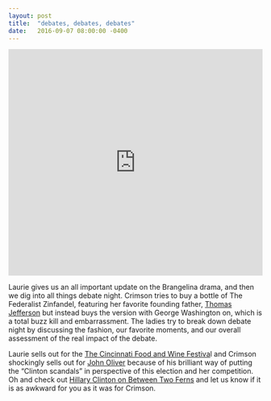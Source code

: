 ```yaml
---
layout: post
title:  "debates, debates, debates"
date:   2016-09-07 08:00:00 -0400
---
```

<iframe width="100%" height="450" scrolling="no" frameborder="no" src="https://w.soundcloud.com/player/?url=https%3A//api.soundcloud.com/tracks/285043376&amp;auto_play=false&amp;hide_related=false&amp;show_comments=true&amp;show_user=true&amp;show_reposts=false&amp;visual=true"></iframe>

Laurie gives us an all important update on the Brangelina drama, and then we dig into all things debate night. Crimson tries to buy a bottle of The Federalist Zinfandel, featuring her favorite founding father, [Thomas Jefferson](http://www.drinkhacker.com/2010/06/14/review-2007-the-federalist-zinfandel/) but instead buys the version with George Washington on, which is a total buzz kill and embarrassment. The ladies try to break down debate night by discussing the fashion, our favorite moments, and our overall assessment of the real impact of the debate. 

Laurie sells out for the [The Cincinnati Food and Wine Festiva](http://cincinnatifoodandwineclassic.com/)l and Crimson shockingly sells out for [John Oliver](https://www.youtube.com/watch?v=h1Lfd1aB9YI) because of his brilliant way of putting the “Clinton scandals” in perspective of this election and her competition. Oh and check out [Hillary Clinton on Between Two Ferns](https://www.youtube.com/watch?v=xrkPe-9rM1Q) and let us know if it is as awkward for you as it was for Crimson.
